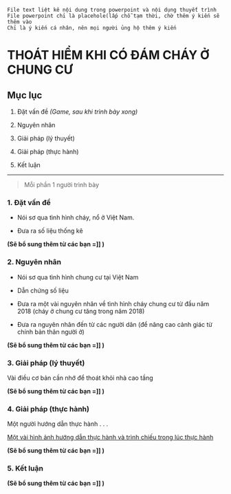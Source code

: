 ```
File text liệt kê nội dung trong powerpoint và nội dụng thuyết trình
File powerpoint chỉ là placehole(lấp chỗ tạm thời, chờ thêm ý kiến sẽ thêm vào
Chỉ là ý kiến cá nhân, nên mọi người ủng hộ thêm ý kiến
```

# THOÁT HIỂM KHI CÓ ĐÁM CHÁY Ở CHUNG CƯ

## Mục lục
1. Đặt vấn đề _(Game, sau khi trình bày xong)_

2. Nguyên nhân

3. Giải pháp (lý thuyết)

4. Giải pháp (thực hành)

5. Kết luận


---
> Mỗi phần 1 người trình bày

### 1. Đặt vấn đề
* Nói sơ qua tình hình cháy, nổ ở Việt Nam.

* Đưa ra số liệu thống kê

__(Sẽ bổ sung thêm từ các bạn =]] )__



### 2. Nguyên nhân
* Nói sơ qua tình hình chung cư tại Việt Nam

* Dẫn chứng số liệu

* Đưa ra một vài nguyên nhân về tình hình cháy chung cư từ đầu năm 2018 (cháy ở chung cư tăng trong năm 2018)

* Đưa ra nguyên nhân đến từ các người dân (để nâng cao cảnh giác từ chính bản thân người ở)

__(Sẽ bổ sung thêm từ các bạn =]] )__


### 3. Giải pháp (lý thuyết)
Vài điều cơ bản cần nhớ để thoát khỏi nhà cao tầng

__(Sẽ bổ sung thêm từ các bạn =]] )__

### 4. Giải pháp (thực hành)
Một người hướng dẫn thực hành . . . 

[Một vài hình ảnh hướng dẫn thực hành và trình chiếu trong lúc thực hành](http://dantri.com.vn/doi-song/chay-chung-cu-nhung-luu-y-tuyet-doi-phai-nho-de-cuu-song-ban-than-20180323143701911.htm)

__(Sẽ bổ sung thêm từ các bạn =]] )__

### 5. Kết luận
__(Sẽ bổ sung thêm từ các bạn =]] )__
